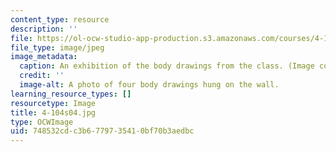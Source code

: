 ```yaml
---
content_type: resource
description: ''
file: https://ol-ocw-studio-app-production.s3.amazonaws.com/courses/4-104-architectural-design-intentions-spring-2004/748532cdc3b6779735410bf70b3aedbc_4-104s04.jpg
file_type: image/jpeg
image_metadata:
  caption: An exhibition of the body drawings from the class. (Image courtesy of OCW.)
  credit: ''
  image-alt: A photo of four body drawings hung on the wall.
learning_resource_types: []
resourcetype: Image
title: 4-104s04.jpg
type: OCWImage
uid: 748532cd-c3b6-7797-3541-0bf70b3aedbc
---
```


